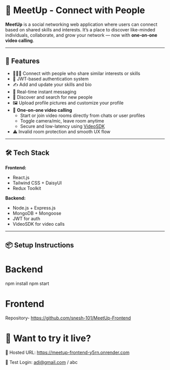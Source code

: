 # 🤝 MeetUp - Connect with People

**MeetUp** is a social networking web application where users can connect based on shared skills and interests. It’s a place to discover like-minded individuals, collaborate, and grow your network — now with **one-on-one video calling**.

---

## 🚀 Features

- 🧑‍🤝‍🧑 Connect with people who share similar interests or skills  
- 🔐 JWT-based authentication system  
- ✍️ Add and update your skills and bio  
- 📨 Real-time instant messaging  
- 🧭 Discover and search for new people  
- 🖼️ Upload profile pictures and customize your profile  
- 🎥 **One-on-one video calling**
  - Start or join video rooms directly from chats or user profiles
  - Toggle camera/mic, leave room anytime
  - Secure and low-latency using [VideoSDK](https://www.videosdk.live/)  
- ⚠️ Invalid room protection and smooth UX flow

---

## 🛠️ Tech Stack

**Frontend:**
- React.js
- Tailwind CSS + DaisyUI
- Redux Toolkit

**Backend:**
- Node.js + Express.js
- MongoDB + Mongoose
- JWT for auth
- VideoSDK for video calls

---


## 📦 Setup Instructions

# Backend
npm install
npm start

# Frontend
Repository- https://github.com/snesh-101/MeetUp-Frontend

# 🧪 Want to try it live?

🔗 Hosted URL: https://meetup-frontend-y5rn.onrender.com

🧪 Test Login: adi@gmail.com / abc

